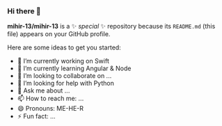 ### Hi there 👋


**mihir-13/mihir-13** is a ✨ _special_ ✨ repository because its `README.md` (this file) appears on your GitHub profile.

Here are some ideas to get you started:

- 🔭 I’m currently working on Swift
- 🌱 I’m currently learning Angular & Node
- 👯 I’m looking to collaborate on ...
- 🤔 I’m looking for help with Python
- 💬 Ask me about ...
- 📫 How to reach me: ...
- 😄 Pronouns: ME-HE-R
- ⚡ Fun fact: ...

